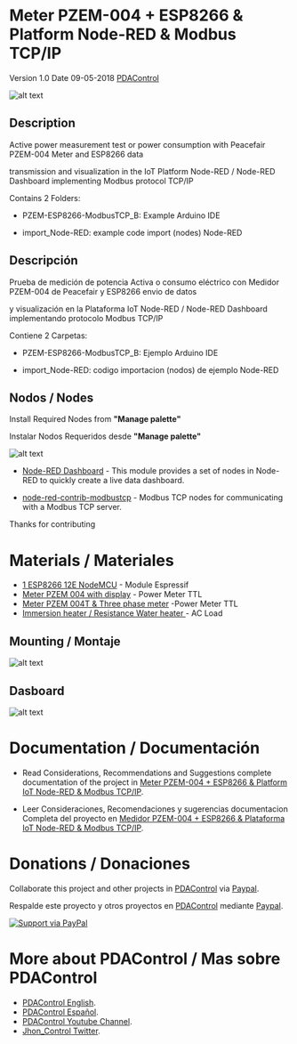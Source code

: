 # Meter PZEM-004 + ESP8266 & Platform Node-RED & Modbus TCP/IP

Version 1.0   Date 09-05-2018   [PDAControl](http://pdacontrolen.com)

![alt text](http://pdacontroles.com/wp-content/uploads/2018/05/Basic-nODE-RED_MODBUS-PZEM-004.png "ESP-Modbus")

## Description

Active power measurement test or power consumption with Peacefair PZEM-004 Meter and ESP8266 data 

transmission and visualization in the IoT Platform Node-RED / Node-RED Dashboard implementing Modbus protocol TCP/IP

Contains 2 Folders:

* PZEM-ESP8266-ModbusTCP_B:  Example Arduino IDE 

* import_Node-RED: example code import (nodes) Node-RED


## Descripción

Prueba de medición de potencia Activa o consumo eléctrico con Medidor PZEM-004 de Peacefair y ESP8266 envio de datos

y visualización en la Plataforma IoT Node-RED / Node-RED Dashboard implementando protocolo Modbus TCP/IP

Contiene 2 Carpetas:

* PZEM-ESP8266-ModbusTCP_B:  Ejemplo Arduino IDE

* import_Node-RED: codigo importacion (nodos) de ejemplo Node-RED 



## Nodos / Nodes

Install Required Nodes from **"Manage palette"**

Instalar Nodos Requeridos desde **"Manage palette"**

![alt text](http://pdacontroles.com/wp-content/uploads/2018/05/paleta_node-red.png "Manage palette")
  
 * [Node-RED Dashboard](https://github.com/node-red/node-red-dashboard) - This module provides a set of nodes in Node-RED to quickly create a live data dashboard.
 
 
 * [node-red-contrib-modbustcp](https://github.com/Argonne-National-Laboratory/node-red-contrib-modbustcp) - Modbus TCP nodes for communicating with a Modbus TCP server.
 
 
Thanks for contributing 


# Materials / Materiales

* [1 ESP8266 12E NodeMCU](http://s.click.aliexpress.com/e/b6QNZfy) - Module Espressif
* [Meter PZEM 004 with display](http://s.click.aliexpress.com/e/YNVrZjq) - Power Meter TTL
* [Meter PZEM 004T & Three phase meter](http://s.click.aliexpress.com/e/uBunmAm) -Power Meter TTL
* [Immersion heater / Resistance Water heater ](http://s.click.aliexpress.com/e/b6iIYZ3) - AC Load



## Mounting / Montaje
![alt text](http://pdacontroles.com/wp-content/uploads/2018/05/pre.jpg "mounting")


## Dasboard
![alt text](http://pdacontroles.com/wp-content/uploads/2018/05/android.png "dashboard")



# Documentation / Documentación 
* Read Considerations, Recommendations and Suggestions complete documentation of the project in [Meter PZEM-004 + ESP8266 & Platform IoT Node-RED & Modbus TCP/IP](http://pdacontrolen.com/meter-pzem-004-esp8266-platform-iot-node-red-modbus-tcp-ip/). 

* Leer Consideraciones, Recomendaciones y sugerencias documentacion Completa del proyecto en  [Medidor PZEM-004 + ESP8266 & Plataforma IoT Node-RED & Modbus TCP/IP](http://pdacontroles.com/medidor-pzem-004-esp8266-plataforma-iot-node-red-modbus-tcpip/). 

# Donations / Donaciones 
Collaborate this project and other projects in [PDAControl](http://pdacontrolen.com)  via [Paypal](https://www.paypal.me/pdacontrol). 

Respalde este proyecto y otros proyectos en [PDAControl](http://pdacontrolen.com)  mediante [Paypal](https://www.paypal.me/pdacontrol).

[![Support via PayPal](https://cdn.rawgit.com/twolfson/paypal-github-button/1.0.0/dist/button.svg)](https://www.paypal.me/pdacontrol)

# More about PDAControl / Mas sobre PDAControl
* [PDAControl English](http://pdacontrolen.com). 
* [PDAControl Español](http://pdacontroles.com). 
* [PDAControl Youtube Channel](https://www.youtube.com/channel/UCv1D6zrC0ZL0PSgM6tdEpPg/videos). 
* [Jhon_Control Twitter](https://twitter.com/Jhon_Control). 

